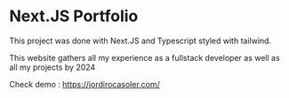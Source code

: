# Next.JS Portfolio

This project was done with Next.JS and Typescript styled with tailwind.

This website gathers all my experience as a fullstack developer as well as all my projects by 2024

Check demo : https://jordirocasoler.com/
